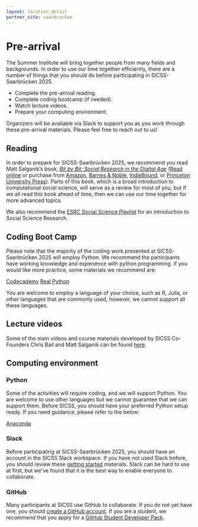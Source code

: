 ```yaml
---
layout: location_detail
partner_site: saarbrucken
---
```


[//]: # (Update the following info to match your location!)

# Pre-arrival

The Summer Institute will bring together people from many fields and backgrounds. In order to use our time together efficiently, there are a number of things that you should do before participating in SICSS-Saarbrücken 2025.

- Complete the pre-arrival reading.
- Complete coding bootcamp (if needed).
- Watch lecture videos.
- Prepare your computing environment.

Organizers will be available via Slack to support you as you work through these pre-arrival materials. Please feel free to reach out to us!

## Reading

In order to prepare for SICSS-Saarbrücken 2025, we recommend you read Matt Salganik’s book, *[Bit by Bit: Social Research in the Digital Age](http://www.bitbybitbook.com)* ([Read online](https://www.bitbybitbook.com/en/1st-ed/preface/) or purchase from [Amazon](https://www.amazon.com/Bit-Social-Research-Digital-Age/dp/0691158649), [Barnes & Noble](https://www.barnesandnoble.com/w/bit-by-bit-matthew-salganik/1125483924), [IndieBound](https://www.indiebound.org/book/9780691158648), or [Princeton University Press](https://press.princeton.edu/titles/11057.html)). Parts of this book, which is a broad introduction to computational social science, will serve as a review for most of you, but if we all read this book ahead of time, then we can use our time together for more advanced topics.

We also recommend the [ESRC Social Science Playlist](https://www.youtube.com/watch?v=BiLj35g_cAU&list=PLhv2mBITlrX4Y36G3eydobXm8rn_xZWtX) for an introduction to Social Science Research.

## Coding Boot Camp

Please note that the majority of the coding work presented at SICSS-Saarbrücken 2025 will employ Python. We recommend the participants have working knowledge and experience with python programming. If you would like more practice, some materials we recommend are:

[Codecademy](https://try.codecademy.com/learn-python-3?g_network=g&g_productchannel=&g_adid=624888211914&g_locinterest=&g_keyword=learn%20python%20for%20free&g_acctid=243-039-7011&g_adtype=&g_keywordid=kwd-297904630540&g_ifcreative=&g_campaign=account&g_locphysical=9068476&g_adgroupid=102650143353&g_productid=&g_source={sourceid}&g_merchantid=&g_placement=&g_partition=&g_campaignid=10074200771&g_ifproduct=&utm_id=t_kwd-297904630540:ag_102650143353:cp_10074200771:n_g:d_c&utm_source=google&utm_medium=paid-search&utm_term=learn%20python%20for%20free&utm_campaign=ROW_Language:_Basic_-_Exact&utm_content=624888211914&g_adtype=search&g_acctid=243-039-7011&gad_source=1&gclid=CjwKCAiAtNK8BhBBEiwA8wVt93ecuOBeFzOV5zIkf-XjPW0I4Eu8sMdchkaV-WUxtV6T-C8t3NU6OBoC8I0QAvD_BwE)
[Real Python](https://realpython.com/tutorials/basics/)

You are welcome to employ a language of your choice, such as R, Julia, or other languages that are commonly used, however, we cannot support all these languages.


## Lecture videos
Some of the main videos and course materials developed by SICSS Co-Founders Chris Bail and Matt Salganik can be found [here](https://sicss.io/curriculum).


## Computing environment

### Python

Some of the activities will require coding, and we will support Python. You are welcome to use other languages but we cannot guarantee that we can support them. Before SICSS, you should have your preferred Python setup ready. If you need guidance, please refer to the below:

[Anaconda](https://docs.anaconda.com/anaconda/install/)


### Slack

Before participating at SICSS-Saarbrücken 2025, you should have an account in the SICSS Slack workspace.  If you have not used Slack before, you should review these [getting started](https://slack.com/help/categories/360000049043-Getting-started) materials.  Slack can be hard to use at first, but we've found that it is the best way to enable everyone to collaborate.

### GitHub

Many participants at SICSS use GitHub to collaborate. If you do not yet have one, you should [create a GitHub account](https://github.com/join). If you are a student, we recommend that you apply for a [GitHub Student Developer Pack](https://education.github.com/pack).

